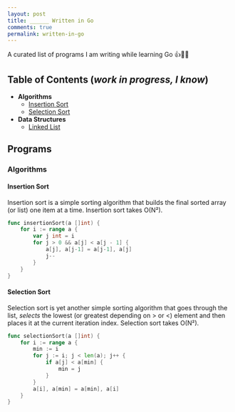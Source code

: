 ```yaml
---
layout: post
title: ______ Written in Go
comments: true
permalink: written-in-go
---
```


A curated list of programs I am writing while learning Go 👍🌮🐑

<!-- NOTE: when linking to header sections in markdown, the link needs to be ALL LOWER CASE!! -->
## Table of Contents (*work in progress, I know*)
  - **Algorithms**
    - [Insertion Sort](#insertion-sort)
    - [Selection Sort](#selection-sort)
  - **Data Structures**
    - [Linked List]()

## Programs
### Algorithms
#### Insertion Sort
Insertion sort is a simple sorting algorithm that builds the final sorted array (or list) one item at a time. Insertion sort takes O(N²).
```go
func insertionSort(a []int) {
	for i := range a {
		var j int = i
		for j > 0 && a[j] < a[j - 1] {
			a[j], a[j-1] = a[j-1], a[j]
			j--
		}
	}
}
```

#### Selection Sort
Selection sort is yet another simple sorting algorithm that goes through the list, *selects* the lowest (or greatest depending on > or <) element and then places it at the current iteration index. Selection sort takes O(N²).
```go
func selectionSort(a []int) {
	for i := range a {
		min := i
		for j := i; j < len(a); j++ {
			if a[j] < a[min] {
				min = j
			}
		}
		a[i], a[min] = a[min], a[i]
	}
}
```
